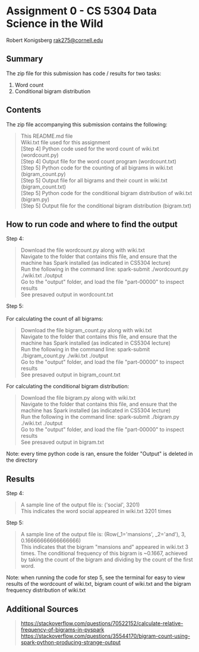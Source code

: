 # Assignment 0 - CS 5304 Data Science in the Wild

Robert Konigsberg
rak275@cornell.edu

## Summary
The zip file for this submission has code / results for two tasks: 
1) Word count 
2) Conditional bigram distribution 

## Contents
The zip file accompanying this submission contains the following: <br />
> This README.md file <br />
> Wiki.txt file used for this assignment <br />
> [Step 4] Python code used for the word count of wiki.txt (wordcount.py) <br />
> [Step 4] Output file for the word count program (wordcount.txt) <br />
> [Step 5] Python code for the counting of all bigrams in wiki.txt (bigram_count.py) <br />
> [Step 5] Output file for all bigrams and their count in wiki.txt (bigram_count.txt) <br />
> [Step 5] Python code for the conditional bigram distribution of wiki.txt (bigram.py) <br />
> [Step 5] Output file for the conditional bigram distribution (bigram.txt) <br />

## How to run code and where to find the output
Step 4:
> Download the file wordcount.py along with wiki.txt <br />
> Navigate to the folder that contains this file, and ensure that the machine has Spark installed (as indicated in CS5304 lecture) <br />
> Run the following in the command line: spark-submit ./wordcount.py ./wiki.txt ./output<br />
> Go to the "output" folder, and load the file "part-00000" to inspect results<br />
> See presaved output in wordcount.txt

Step 5: <br /><br />
For calculating the count of all bigrams: 
> Download the file bigram_count.py along with wiki.txt <br />
> Navigate to the folder that contains this file, and ensure that the machine has Spark installed (as indicated in CS5304 lecture) <br />
> Run the following in the command line: spark-submit ./bigram_count.py ./wiki.txt ./output <br />
> Go to the "output" folder, and load the file "part-00000" to inspect results <br />
> See presaved output in bigram_count.txt

For calculating the conditional bigram distribution: 
> Download the file bigram.py along with wiki.txt <br />
> Navigate to the folder that contains this file, and ensure that the machine has Spark installed (as indicated in CS5304 lecture) <br />
> Run the following in the command line: spark-submit ./bigram.py ./wiki.txt ./output <br />
> Go to the "output" folder, and load the file "part-00000" to inspect results <br />
> See presaved output in bigram.txt <br /> 

Note: every time python code is ran, ensure the folder "Output" is deleted in the directory 

## Results
Step 4: 
> A sample line of the output file is: ('social', 3201) <br />
> This indicates the word social appeared in wiki.txt 3201 times <br />

Step 5: 
> A sample line of the output file is: (Row(_1='mansions', _2='and'), 3, 0.16666666666666666) <br />
> This indicates that the bigram "mansions and" appeared in wiki.txt 3 times. The conditional frequency of this bigram is ~0.1667, achieved by taking the count of the bigram and dividing by the count of the first word. <br />

Note: when running the code for step 5, see the terminal for easy to view results of the wordcount of wiki.txt, bigram count of wiki.txt and the bigram frequency distribution of wiki.txt <br />

## Additional Sources
> https://stackoverflow.com/questions/70522152/calculate-relative-frequency-of-bigrams-in-pyspark
> https://stackoverflow.com/questions/35544170/bigram-count-using-spark-python-producing-strange-output
